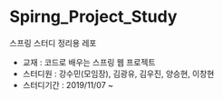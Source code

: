 # Spirng_Project_Study
스프링 스터디 정리용 레포

- 교재 : 코드로 배우는 스프링 웹 프로젝트
- 스터디원 : 강수민(모임장), 김광유, 김우진, 양승현, 이창현
- 스터디기간 : 2019/11/07 ~


